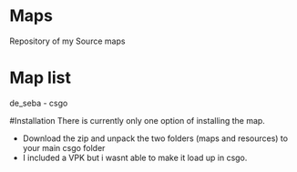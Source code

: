 # Maps
Repository of my Source maps

# Map list
de_seba - csgo

#Installation
There is currently only one option of installing the map.
* Download the zip and unpack the two folders (maps and resources) to your main csgo folder
* I included a VPK but i wasnt able to make it load up in csgo.
